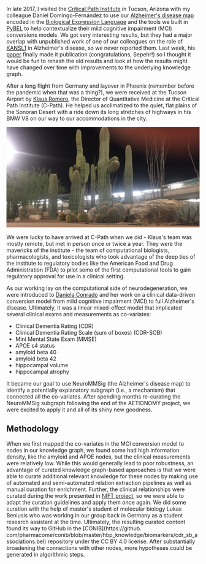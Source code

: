 In late 2017, I visited the [Critical Path Institute](https://c-path.org/) in Tucson, Arizona with
my colleague Daniel Domingo-Fernández to use
our [Alzheimer's disease map](https://neurommsig.scai.fraunhofer.de/) encoded in the
[Biological Expression Language](https://biological-expression-language.github.io/) and the tools we
built in [PyBEL](https://github.com/pybel/pybel) to help contextualize their mild cognitive
impairment (MCI) conversions models. We got very interesting results, but they had a major overlap
with unpublished work of one of our colleagues on the role of
[KANSL1](https://identifiers.org/hgnc:24565) in Alzheimer's disease, so we never reported them. Last
week, his [paper](https://doi.org/10.3233/JAD-201397) finally made it publication
(congratulations, Sepehr!) so I thought it would be fun to rehash the old results and look at how
the results might have changed over time with improvements to the underlying knowledge graph.

After a long flight from Germany and layover in Phoenix (remember before the pandemic when that was
a thing?), we were received at the Tucson Airport
by [Klaus Romero](https://www.linkedin.com/in/klaus-romero-66356844/), the Director of Quantitative
Medicine at the Critical Path Institute (C-Path). He helped us acclimatized to the quiet, flat
plains of the Sonoran Desert with a ride down its long stretches of highways in his BMW V8 on our
way to our accommodations in the city.

![Cacti outside the Tucson Airport](/img/tucson_cacti.jpg)

We were lucky to have arrived at C-Path when we did - Klaus's team was mostly remote, but met in
person once or twice a year. They were the mavericks of the institute - the team of computational
biologists, pharmacologists, and toxicologists who took advantage of the deep ties of the institute
to regulatory bodies like the American Food and Drug Administration (FDA) to pilot some of the first
computational tools to gain regulatory approval for use in a clinical setting.

As our working lay on the computational side of neurodegeneration, we were introduced to
[Daniela Conrado](https://www.linkedin.com/in/daniela-conrado-82492945/) and her work on a clinical
data-driven conversion model from mild cognitive impairment (MCI) to full Alzheimer's disease.
Ultimately, it was a linear mixed-effect model that implicated several clinical exams and
measurements as co-variates:

- Clinical Dementia Rating (CDR)
- Clinical Dementia Rating Scale (sum of boxes) (CDR-SOB)
- Mini Mental State Exam (MMSE)
- APOE ε4 status
- amyloid beta 40
- amyloid beta 42
- hippocampal volume
- hippocampal atrophy

It became our goal to use NeuroMMSig (the Alzheimer's disease map) to identify a potentially
explanatory subgraph (i.e., a mechanism) that connected all the co-variates. After spending months
re-curating the NeuroMMSig subgraph following the end of the AETIONOMY project, we were excited to
apply it and all of its shiny new goodness.

## Methodology

When we first mapped the co-variates in the MCI conversion model to nodes in our knowledge graph, we
found some had high information density, like the amyloid and APOE nodes, but the clinical
measurements were relatively low. While this would generally lead to poor robustness, an advantage
of curated knowledge graph-based approaches is that we were able to curate additional relevant
knowledge for these nodes by making use of automated and semi-automated relation extraction
pipelines as well as manual curation for enrichment. Further, the clinical relationships were
curated during the work presented
in [NIFT project](https://www.ncbi.nlm.nih.gov/pmc/articles/PMC5611802/), so we were able to adapt
the curation guidelines and apply them once again. We did some curation with the help of master's
student of molecular biology Lukas Beniusis who was working in our group back in Germany as a
student research assistant at the time. Ultimately, the resulting curated content found its way to
GitHub in the [CONIB](https://github.
com/pharmacome/conib/blob/master/hbp_knowledge/biomarkers/cdr_sb_associations.bel) repository under
the CC BY 4.0 license. After substantially broadening the connections with other nodes, more
hypotheses could be generated in algorithmic steps.
